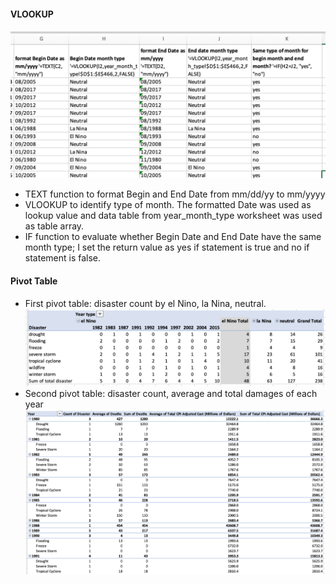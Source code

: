 #### VLOOKUP
![alt text](https://github.com/nitroamy/elNino_laNina_natural_disasters_US/blob/master/Excel/img/VLOOKUP.png?raw=true "vlookup")
  * TEXT function to format Begin and End Date from mm/dd/yy to mm/yyyy
  * VLOOKUP to identify type of month. The formatted Date was used as lookup value and data table from year_month_type worksheet was used as table array.
  * IF function to evaluate whether Begin Date and End Date have the same month type; I set the return value as yes if statement is true and no if statement is false.
#### Pivot Table
  * First pivot table: disaster count by el Nino, la Nina, neutral.
  ![alt text](https://github.com/nitroamy/elNino_laNina_natural_disasters_US/blob/master/Excel/img/Pivot1.png?raw=true "Pivot1")
  * Second pivot table: disaster count, average and total damages of each year
  ![alt text](https://github.com/nitroamy/elNino_laNina_natural_disasters_US/blob/master/Excel/img/Pivot2.png?raw=true "Pivot2")
